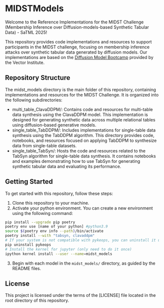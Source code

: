 # MIDSTModels

Welcome to the Reference Implementations for the MIDST Challenge (Membership Inference over Diffusion-models-based Synthetic Tabular Data) - SaTML 2025!

This repository provides code implementations and resources to support participants in the MIDST challenge, focusing on membership inference attacks over synthetic tabular data generated by diffusion models. Our implementations are based on the [Diffusion Model Bootcamp](https://github.com/VectorInstitute/diffusion_model_bootcamp/tree/main) provided by the Vector Institute.



## Repository Structure
The midst_models directory is the main folder of this repository, containing implementations and resources for the MIDST Challenge. It is organized into the following subdirectories:
- multi_table_ClavaDDPM/: Contains code and resources for multi-table data synthesis using the ClavaDDPM model. This implementation is designed for generating synthetic data across multiple relational tables using diffusion-based generative models.
- single_table_TabDDPM/:  Includes implementations for single-table data synthesis using the TabDDPM algorithm. This directory provides code, notebooks, and resources focused on applying TabDDPM to synthesize data from single-table datasets.
- single_table_TabSyn/: Hosts the code and resources related to the TabSyn algorithm for single-table data synthesis. It contains notebooks and examples demonstrating how to use TabSyn for generating synthetic tabular data and evaluating its performance.

## Getting Started

To get started with this repository, follow these steps:
1. Clone this repository to your machine.
2. Activate your python environment. You can create a new environment using the following command:
```bash
pip install --upgrade pip poetry
poetry env use [name of your python] #python3.9
source $(poetry env info --path)/bin/activate
poetry install --with "tabsyn, clavaddpm"
# If your system is not compatible with pykeops, you can uninstall it using the following command
pip uninstall pykeops
# Install the kernel for jupyter (only need to do it once)
ipython kernel install --user --name=midst_models
```
3. Begin with each model in the `midst_models/` directory, as guided by the README files.

## License
This project is licensed under the terms of the [LICENSE] file located in the root directory of this repository.

